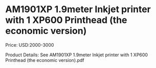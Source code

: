 # AM1901XP 1.9meter Inkjet printer with 1 XP600 Printhead (the economic version)

Price: USD:2000-3000

Product Details: See AM1901XP 1.9meter Inkjet printer with 1 XP600 Printhead (the economic version).pdf